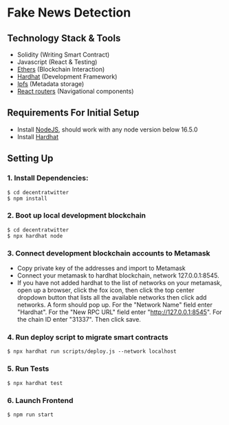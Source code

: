 # Fake News Detection

## Technology Stack & Tools

-   Solidity (Writing Smart Contract)
-   Javascript (React & Testing)
-   [Ethers](https://docs.ethers.io/v5/) (Blockchain Interaction)
-   [Hardhat](https://hardhat.org/) (Development Framework)
-   [Ipfs](https://ipfs.io/) (Metadata storage)
-   [React routers](https://v5.reactrouter.com/) (Navigational components)

## Requirements For Initial Setup

-   Install [NodeJS](https://nodejs.org/en/), should work with any node version below 16.5.0
-   Install [Hardhat](https://hardhat.org/)

## Setting Up

### 1. Install Dependencies:

```
$ cd decentratwitter
$ npm install
```

### 2. Boot up local development blockchain

```
$ cd decentratwitter
$ npx hardhat node
```

### 3. Connect development blockchain accounts to Metamask

-   Copy private key of the addresses and import to Metamask
-   Connect your metamask to hardhat blockchain, network 127.0.0.1:8545.
-   If you have not added hardhat to the list of networks on your metamask, open up a browser, click the fox icon, then click the top center dropdown button that lists all the available networks then click add networks. A form should pop up. For the "Network Name" field enter "Hardhat". For the "New RPC URL" field enter "http://127.0.0.1:8545". For the chain ID enter "31337". Then click save.

### 4. Run deploy script to migrate smart contracts

`$ npx hardhat run scripts/deploy.js --network localhost`

### 5. Run Tests

`$ npx hardhat test`

### 6. Launch Frontend

`$ npm run start`
